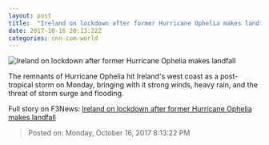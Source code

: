 ```yaml
---
layout: post
title:  "Ireland on lockdown after former Hurricane Ophelia makes landfall"
date: 2017-10-16 20:13:22Z
categories: cnn-com-world
---
```


![Ireland on lockdown after former Hurricane Ophelia makes landfall](http://cdn.cnn.com/cnnnext/dam/assets/171016154341-ophelia-9p-sun-utc-super-tease.jpg)

The remnants of Hurricane Ophelia hit Ireland's west coast as a post-tropical storm on Monday, bringing with it strong winds, heavy rain, and the threat of storm surge and flooding.


Full story on F3News: [Ireland on lockdown after former Hurricane Ophelia makes landfall](http://www.f3nws.com/n/fcYMFD)

> Posted on: Monday, October 16, 2017 8:13:22 PM
